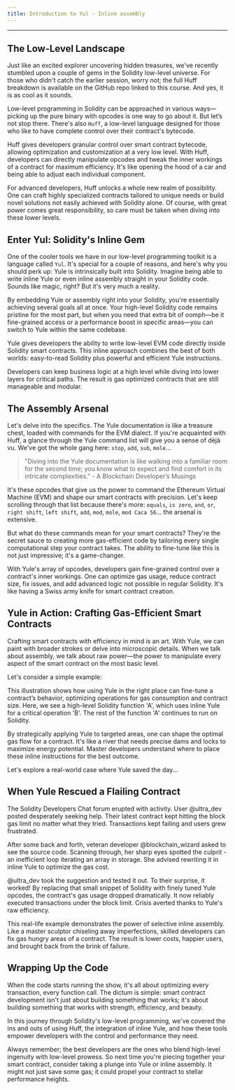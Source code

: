 ```yaml
---
title: Introduction to Yul - Inline assembly
---
```


---

## The Low-Level Landscape

Just like an excited explorer uncovering hidden treasures, we've recently stumbled upon a couple of gems in the Solidity low-level universe. For those who didn't catch the earlier session, worry not; the full Huff breakdown is available on the GitHub repo linked to this course. And yes, it is as cool as it sounds.

Low-level programming in Solidity can be approached in various ways—picking up the pure binary with opcodes is one way to go about it. But let’s not stop there. There's also `Huff`, a low-level language designed for those who like to have complete control over their contract's bytecode.

Huff gives developers granular control over smart contract bytecode, allowing optimization and customization at a very low level. With Huff, developers can directly manipulate opcodes and tweak the inner workings of a contract for maximum efficiency. It's like opening the hood of a car and being able to adjust each individual component.

For advanced developers, Huff unlocks a whole new realm of possibility. One can craft highly specialized contracts tailored to unique needs or build novel solutions not easily achieved with Solidity alone. Of course, with great power comes great responsibility, so care must be taken when diving into these lower levels.

## Enter Yul: Solidity's Inline Gem

One of the cooler tools we have in our low-level programming toolkit is a language called `Yul`. It's special for a couple of reasons, and here's why you should perk up: Yule is intrinsically built into Solidity. Imagine being able to write inline Yule or even inline assembly straight in your Solidity code. Sounds like magic, right? But it's very much a reality.

By embedding Yule or assembly right into your Solidity, you're essentially achieving several goals all at once. Your high-level Solidity code remains pristine for the most part, but when you need that extra bit of oomph—be it fine-grained access or a performance boost in specific areas—you can switch to Yule within the same codebase.

Yule gives developers the ability to write low-level EVM code directly inside Solidity smart contracts. This inline approach combines the best of both worlds: easy-to-read Solidity plus powerful and efficient Yule instructions.

Developers can keep business logic at a high level while diving into lower layers for critical paths. The result is gas optimized contracts that are still manageable and modular.

## The Assembly Arsenal

Let's delve into the specifics. The Yule documentation is like a treasure chest, loaded with commands for the EVM dialect. If you're acquainted with Huff, a glance through the Yule command list will give you a sense of déjà vu. We've got the whole gang here: `stop`, `add`, `sub`, `mole`...

> "Diving into the Yule documentation is like walking into a familiar room for the second time; you know what to expect and find comfort in its intricate complexities." - A Blockchain Developer’s Musings

It's these opcodes that give us the power to command the Ethereum Virtual Machine (EVM) and shape our smart contracts with precision. Let's keep scrolling through that list because there's more: `equals`, `is zero`, `and`, `or`, `right shift`, `left shift`, `add`, `mod`, `mole`, `mod Caca 56`... the arsenal is extensive.

But what do these commands mean for your smart contracts? They're the secret sauce to creating more gas-efficient code by tailoring every single computational step your contract takes. The ability to fine-tune like this is not just impressive; it's a game-changer.

With Yule's array of opcodes, developers gain fine-grained control over a contract's inner workings. One can optimize gas usage, reduce contract size, fix issues, and add advanced logic not possible in regular Solidity. It's like having a Swiss army knife for smart contract creation.

## Yule in Action: Crafting Gas-Efficient Smart Contracts

Crafting smart contracts with efficiency in mind is an art. With Yule, we can paint with broader strokes or delve into microscopic details. When we talk about assembly, we talk about raw power—the power to manipulate every aspect of the smart contract on the most basic level.

Let's consider a simple example:

This illustration shows how using Yule in the right place can fine-tune a contract’s behavior, optimizing operations for gas consumption and contract size. Here, we see a high-level Solidity function 'A', which uses inline Yule for a critical operation 'B'. The rest of the function 'A' continues to run on Solidity.

By strategically applying Yule to targeted areas, one can shape the optimal gas flow for a contract. It's like a river that needs precise dams and locks to maximize energy potential. Master developers understand where to place these inline instructions for the best outcome.

Let's explore a real-world case where Yule saved the day...

## When Yule Rescued a Flailing Contract

The Solidity Developers Chat forum erupted with activity. User @ultra_dev posted desperately seeking help. Their latest contract kept hitting the block gas limit no matter what they tried. Transactions kept failing and users grew frustrated.

After some back and forth, veteran developer @blockchain_wizard asked to see the source code. Scanning through, her sharp eyes spotted the culprit - an inefficient loop iterating an array in storage. She advised rewriting it in inline Yule to optimize the gas cost.

@ultra_dev took the suggestion and tested it out. To their surprise, it worked! By replacing that small snippet of Solidity with finely tuned Yule opcodes, the contract's gas usage dropped dramatically. It now reliably executed transactions under the block limit. Crisis averted thanks to Yule's raw efficiency.

This real-life example demonstrates the power of selective inline assembly. Like a master sculptor chiseling away imperfections, skilled developers can fix gas hungry areas of a contract. The result is lower costs, happier users, and brought back from the brink of failure.

## Wrapping Up the Code

When the code starts running the show, it's all about optimizing every transaction, every function call. The dictum is simple: smart contract development isn't just about building something that works; it's about building something that works with strength, efficiency, and beauty.

In this journey through Solidity's low-level programming, we've covered the ins and outs of using Huff, the integration of inline Yule, and how these tools empower developers with the control and performance they need.

Always remember; the best developers are the ones who blend high-level ingenuity with low-level prowess. So next time you're piecing together your smart contract, consider taking a plunge into Yule or inline assembly. It might not just save some gas; it could propel your contract to stellar performance heights.
